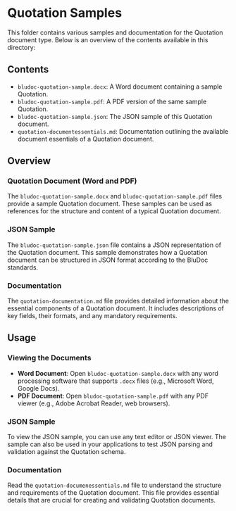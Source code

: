 # Quotation Samples

This folder contains various samples and documentation for the Quotation document type. Below is an overview of the contents available in this directory:

## Contents

- `bludoc-quotation-sample.docx`: A Word document containing a sample Quotation.
- `bludoc-quotation-sample.pdf`: A PDF version of the same sample Quotation.
- `bludoc-quotation-sample.json`: The JSON sample of this Quotation document.
- `quotation-documentessentials.md`: Documentation outlining the available document essentials of a Quotation document.

## Overview

### Quotation Document (Word and PDF)

The `bludoc-quotation-sample.docx` and `bludoc-quotation-sample.pdf` files provide a sample Quotation document. These samples can be used as references for the structure and content of a typical Quotation document.

### JSON Sample

The `bludoc-quotation-sample.json` file contains a JSON representation of the Quotation document. This sample demonstrates how a Quotation document can be structured in JSON format according to the BluDoc standards.

### Documentation

The `quotation-documentation.md` file provides detailed information about the essential components of a Quotation document. It includes descriptions of key fields, their formats, and any mandatory requirements.

## Usage

### Viewing the Documents

- **Word Document**: Open `bludoc-quotation-sample.docx` with any word processing software that supports `.docx` files (e.g., Microsoft Word, Google Docs).
- **PDF Document**: Open `bludoc-quotation-sample.pdf` with any PDF viewer (e.g., Adobe Acrobat Reader, web browsers).

### JSON Sample

To view the JSON sample, you can use any text editor or JSON viewer. The sample can also be used in your applications to test JSON parsing and validation against the Quotation schema.

### Documentation

Read the `quotation-documenessentials.md` file to understand the structure and requirements of the Quotation document. This file provides essential details that are crucial for creating and validating Quotation documents.
